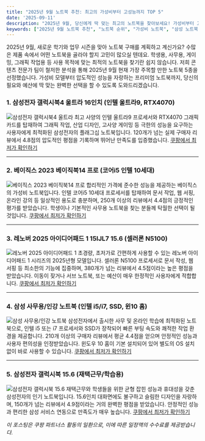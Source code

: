 ```yaml
---
title: "2025년 9월 노트북 추천: 최고의 가성비부터 고성능까지 TOP 5"
date: '2025-09-11'
description: "2025년 9월, 당신에게 딱 맞는 최고의 노트북을 찾아보세요! 가성비부터 고성능 게이밍, 사무, 학습용까지, 엄선된 노트북 추천 TOP 5를 소개합니다. 현명한 구매 가이드로 완벽한 노트북을 선택하세요."
keywords: ["2025년 9월 노트북 추천", "노트북 순위", "가성비 노트북", "삼성 노트북", "레노버 노트북", "베이직스 노트북", "게이밍 노트북", "사무용 노트북", "학생용 노트북", "그래픽 작업 노트북", "울트라북 추천"]
---
```


2025년 9월, 새로운 학기와 업무 시즌을 맞아 노트북 구매를 계획하고 계신가요? 수많은 제품 속에서 어떤 노트북을 골라야 할지 고민이 많으실 텐데요. 학생용, 사무용, 게이밍, 그래픽 작업용 등 사용 목적에 맞는 최적의 노트북을 찾기란 쉽지 않습니다. 저희 콘텐츠 전문가 팀이 철저한 분석을 통해 2025년 9월 현재 가장 주목할 만한 노트북 5종을 선정했습니다. 가성비 모델부터 압도적인 성능을 자랑하는 프리미엄 노트북까지, 당신의 필요와 예산에 딱 맞는 완벽한 선택을 할 수 있도록 도와드리겠습니다.

### 1. 삼성전자 갤럭시북4 울트라 16인치 (인텔 울트라9, RTX4070)
![삼성전자 갤럭시북4 울트라](https://thumbnail.coupangcdn.com/thumbnails/remote/492x492ex/image/vendor_inventory/66b3/afe58aae5473910c8ae81493cce51cd4b11823b6e653c1f96da458e5b8e9.jpg)
최고 사양의 인텔 울트라9 프로세서와 RTX4070 그래픽카드를 탑재하여 그래픽 작업, 산업 디자인, 고사양 게이밍 등 극한의 성능을 요구하는 사용자에게 최적화된 삼성전자의 플래그십 노트북입니다. 120개가 넘는 실제 구매자 리뷰에서 4.8점의 압도적인 평점을 기록하며 뛰어난 만족도를 입증했습니다.
<a href="https://link.coupang.com/a/cP9qIU" target="_blank" rel="noopener sponsored">쿠팡에서 최저가 확인하기</a>

---
### 2. 베이직스 2023 베이직북14 프로 (코어i5 인텔 10세대)
![베이직스 2023 베이직북14 프로](https://thumbnail.coupangcdn.com/thumbnails/remote/492x492ex/image/retail/images/35501810658436-a38b7dc3-0f78-4988-9585-f2419e1901e2.jpg)
합리적인 가격에 준수한 성능을 제공하는 베이직스의 가성비 노트북입니다. 인텔 코어i5 10세대 프로세서를 탑재하여 문서 작업, 웹 서핑, 온라인 강의 등 일상적인 용도로 충분하며, 250개 이상의 리뷰에서 4.4점의 긍정적인 평가를 받았습니다. 학생이나 기본적인 사무용 노트북을 찾는 분들께 탁월한 선택이 될 것입니다.
<a href="https://link.coupang.com/a/cP9rj0" target="_blank" rel="noopener sponsored">쿠팡에서 최저가 확인하기</a>

---
### 3. 레노버 2025 아이디어패드 1 15IJL7 15.6 (셀러론 N5100)
![레노버 2025 아이디어패드 1](https://thumbnail.coupangcdn.com/thumbnails/remote/492x492ex/image/retail/images/2025/02/07/12/7/d44e76f2-dd5d-4904-b804-e8d4dc5aefd1.jpg)
초경량, 초저가로 간편하게 사용할 수 있는 레노버 아이디어패드 1 시리즈의 2025년형 모델입니다. 셀러론 N5100 프로세서로 문서 작성, 웹 서핑 등 최소한의 기능에 집중하며, 380개가 넘는 리뷰에서 4.5점이라는 높은 평점을 받았습니다. 이동이 잦거나 서브 노트북, 또는 예산이 매우 한정적인 사용자에게 적합합니다.
<a href="https://link.coupang.com/a/cP9rJC" target="_blank" rel="noopener sponsored">쿠팡에서 최저가 확인하기</a>

---
### 4. 삼성 사무용/인강 노트북 (인텔 i5/i7, SSD, 윈10 홈)
![삼성 사무용/인강 노트북](https://thumbnail.coupangcdn.com/thumbnails/remote/492x492ex/image/vendor_inventory/1d58/73b130bdf00f54ab049fd604f139af07f4b6119b6e3a2d074e517ca916e6.jpg)
삼성전자에서 출시한 사무 및 온라인 학습에 최적화된 노트북으로, 인텔 i5 또는 i7 프로세서와 SSD가 장착되어 빠른 부팅 속도와 쾌적한 작업 환경을 제공합니다. 210개 이상의 구매자 리뷰에서 평균 4.4점을 얻으며 안정적인 성능과 사용자 편의성을 인정받았습니다. 윈도우 10 홈이 기본 설치되어 있어 별도의 OS 설치 없이 바로 사용할 수 있습니다.
<a href="https://link.coupang.com/a/cP9r2L" target="_blank" rel="noopener sponsored">쿠팡에서 최저가 확인하기</a>

---
### 5. 삼성전자 갤럭시북 15.6 (재택근무/학습용)
![삼성전자 갤럭시북 15.6](https://thumbnail.coupangcdn.com/thumbnails/remote/492x492ex/image/vendor_inventory/56b3/b5750284e29174a490a6039948155aee55f8cecb5dff0b32a021b81433a1.jpg)
재택근무와 학생들을 위한 균형 잡힌 성능과 휴대성을 갖춘 삼성전자의 인기 노트북입니다. 15.6인치 대화면에도 불구하고 슬림한 디자인을 자랑하며, 150개가 넘는 리뷰에서 4.9점이라는 거의 완벽한 평점을 받았습니다. 안정적인 성능과 편리한 삼성 서비스 연동으로 만족도가 매우 높습니다.
<a href="https://link.coupang.com/a/cP9siq" target="_blank" rel="noopener sponsored">쿠팡에서 최저가 확인하기</a>

*이 포스팅은 쿠팡 파트너스 활동의 일환으로, 이에 따른 일정액의 수수료를 제공받습니다.*
